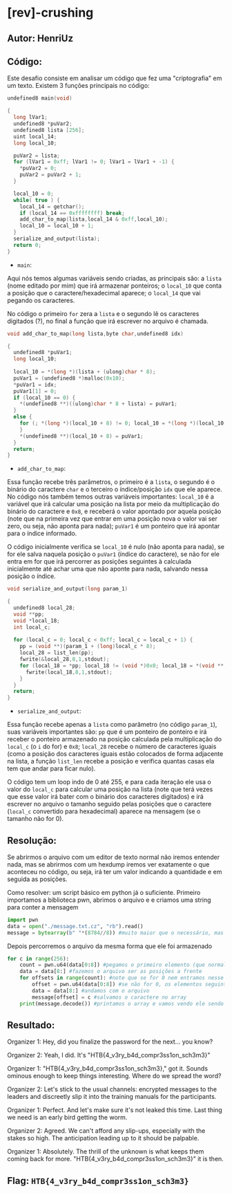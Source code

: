 # [rev]-crushing
## Autor: HenriUz

## Código:
Este desafio consiste em analisar um código que fez uma "criptografia" em um texto.
Existem 3 funções principais no código: 

```c
undefined8 main(void)

{
  long lVar1;
  undefined8 *puVar2;
  undefined8 lista [256];
  uint local_14;
  long local_10;

  puVar2 = lista;
  for (lVar1 = 0xff; lVar1 != 0; lVar1 = lVar1 + -1) {
    *puVar2 = 0;
    puVar2 = puVar2 + 1;
  }

  local_10 = 0;
  while( true ) {
    local_14 = getchar();
    if (local_14 == 0xffffffff) break;
    add_char_to_map(lista,local_14 & 0xff,local_10);
    local_10 = local_10 + 1;
  }
  serialize_and_output(lista);
  return 0;
}
```
 - `main`:

Aqui nós temos algumas variáveis sendo criadas, as principais são: a `lista` (nome editado por mim) que irá armazenar ponteiros; o `local_10` que conta a posição que o caractere/hexadecimal aparece; o `local_14` que vai pegando os caracteres.

No código o primeiro `for` zera a `lista` e o segundo lê os caracteres digitados (?), no final a função que irá escrever no arquivo é chamada.

```c
void add_char_to_map(long lista,byte char,undefined8 idx)

{
  undefined8 *puVar1;
  long local_10;
  
  local_10 = *(long *)(lista + (ulong)char * 8);
  puVar1 = (undefined8 *)malloc(0x10);
  *puVar1 = idx;
  puVar1[1] = 0;
  if (local_10 == 0) {
    *(undefined8 **)((ulong)char * 8 + lista) = puVar1;
  }
  else {
    for (; *(long *)(local_10 + 8) != 0; local_10 = *(long *)(local_10 + 8)) {
    }
    *(undefined8 **)(local_10 + 8) = puVar1;
  }
  return;
}
```

 - `add_char_to_map`: 

Essa função recebe três parâmetros, o primeiro é a `lista`, o segundo é o binário do caractere `char` e o terceiro o índice/posição `idx` que ele aparece. No código nós também temos outras variáveis importantes: `local_10` é a variável que irá calcular uma posição na lista por meio da multiplicação do binário do caractere e `0x8`, e receberá o valor apontado por aquela posição (note que na primeira vez que entrar em uma posição nova o valor vai ser zero, ou seja, não aponta para nada); `puVar1` é um ponteiro que irá apontar para o índice informado.

O código inicialmente verifica se `local_10` é nulo (não aponta para nada), se for ele salva naquela posição o `puVar1` (índice do caractere), se não for ele entra em for que irá percorrer as posições seguintes à calculada inicialmente até achar uma que não aponte para nada, salvando nessa posição o índice.


```c
void serialize_and_output(long param_1)

{
  undefined8 local_28;
  void **pp;
  void *local_18;
  int local_c;
  
  for (local_c = 0; local_c < 0xff; local_c = local_c + 1) {
    pp = (void **)(param_1 + (long)local_c * 8);
    local_28 = list_len(pp);
    fwrite(&local_28,8,1,stdout);
    for (local_18 = *pp; local_18 != (void *)0x0; local_18 = *(void **)((long)local_18 + 8)) {
      fwrite(local_18,8,1,stdout);
    }
  }
  return;
}
```

- `serialize_and_output`: 

Essa função recebe apenas a `lista` como parâmetro (no código `param_1`), suas variáveis importantes são: `pp` que é um ponteiro de ponteiro e irá receber o ponteiro armazenado na posição calculada pela multiplicação do `local_c` (o `i` do for) e `0x8`; `local_28` recebe o número de caracteres iguais (como a posição dos caracteres iguais estão colocados de forma adjacente na lista, a função `list_len` recebe a posição e verifica quantas casas ela tem que andar para ficar nulo).

O código tem um loop indo de 0 até 255, e para cada iteração ele usa o valor do `local_c` para calcular uma posição na lista (note que terá vezes que esse valor irá bater com o binário dos caracteres digitados) e irá escrever no arquivo o tamanho seguido pelas posições que o caractere (`local_c` convertido para hexadecimal) aparece na mensagem (se o tamanho não for 0).

## Resolução:

Se abrirmos o arquivo com um editor de texto normal não iremos entender nada, mas se abrirmos com um hexdump iremos ver exatamente o que aconteceu no código, ou seja, irá ter um valor indicando a quantidade e em seguida as posições.

Como resolver: um script básico em python já o suficiente. Primeiro importamos a biblioteca pwn, abrimos o arquivo e e criamos uma string para conter a mensagem
```python
import pwn
data = open("./message.txt.cz", "rb").read()
message = bytearray(b" "*(8784//8)) #muito maior que o necessário, mas ok
```

Depois percorremos o arquivo da mesma forma que ele foi armazenado
```python
for c in range(256):
	count = pwn.u64(data[0:8]) #pegamos o primeiro elemento (que normalmente é a quantidade)
	data = data[8:] #fazemos o arquivo ser as posições a frente
	for offsets in range(count): #note que se for 0 nem entramos nesse for
		offset = pwn.u64(data[0:8]) #se não for 0, os elementos seguintes são os índices, e nós estamos lendo eles aqui
		data = data[8:] #andamos com o arquivo
		message[offset] = c #salvamos o caractere no array
	print(message.decode()) #printamos o array e vamos vendo ele sendo decodificado de pouco em pouco.
```


## Resultado: 

Organizer 1: Hey, did you finalize the password for the next... you know?

Organizer 2: Yeah, I did. It's "HTB{4_v3ry_b4d_compr3ss1on_sch3m3}"

Organizer 1: "HTB{4_v3ry_b4d_compr3ss1on_sch3m3}," got it. Sounds ominous enough to keep things interesting. Where do we spread the word?

Organizer 2: Let's stick to the usual channels: encrypted messages to the leaders and discreetly slip it into the training manuals for the participants.

Organizer 1: Perfect. And let's make sure it's not leaked this time. Last thing we need is an early bird getting the worm.

Organizer 2: Agreed. We can't afford any slip-ups, especially with the stakes so high. The anticipation leading up to it should be palpable.

Organizer 1: Absolutely. The thrill of the unknown is what keeps them coming back for more. "HTB{4_v3ry_b4d_compr3ss1on_sch3m3}" it is then.

## Flag: `HTB{4_v3ry_b4d_compr3ss1on_sch3m3}`
